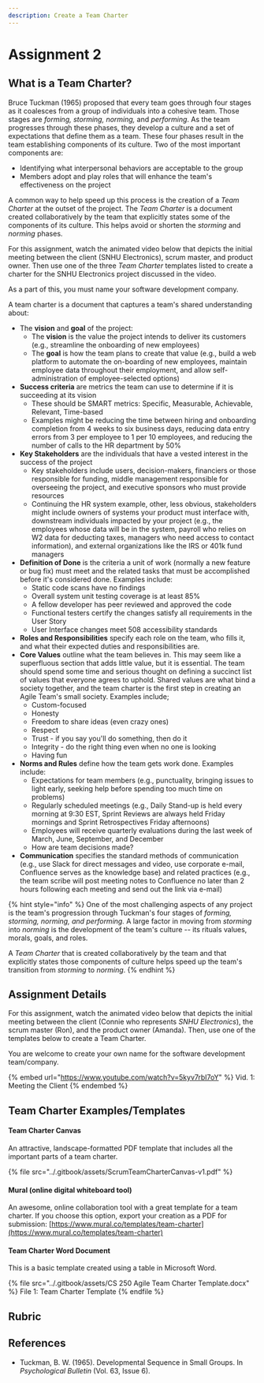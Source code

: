 ```yaml
---
description: Create a Team Charter
---
```


# Assignment 2

## What is a Team Charter?

Bruce Tuckman (1965) proposed that every team goes through four stages as it coalesces from a group of individuals into a cohesive team. Those stages are _forming, storming, norming,_ and _performing_. As the team progresses through these phases, they develop a culture and a set of expectations that define them as a team. These four phases result in the team establishing components of its culture. Two of the most important components are:

* Identifying what interpersonal behaviors are acceptable to the group
* Members adopt and play roles that will enhance the team's effectiveness on the project

A common way to help speed up this process is the creation of a _Team Charter_ at the outset of the project. The _Team Charter_ is a document created collaboratively by the team that explicitly states some of the components of its culture. This helps avoid or shorten the _storming_ and _norming_ phases.

For this assignment, watch the animated video below that depicts the initial meeting between the client (SNHU Electronics), scrum master, and product owner. Then use one of the three _Team Charter_ templates listed to create a charter for the SNHU Electronics project discussed in the video.

As a part of this, you must name your software development company.

A team charter is a document that captures a team's shared understanding about:

* The **vision** and **goal** of the project:
  * The **vision** is the value the project intends to deliver its customers (e.g., streamline the onboarding of new employees)
  * The **goal** is how the team plans to create that value (e.g., build a web platform to automate the on-boarding of new employees, maintain employee data throughout their employment, and allow self-administration of employee-selected options)
* **Success criteria** are metrics the team can use to determine if it is succeeding at its vision
  * These should be SMART metrics: Specific, Measurable, Achievable, Relevant, Time-based
  * Examples might be reducing the time between hiring and onboarding completion from 4 weeks to six business days, reducing data entry errors from 3 per employee to 1 per 10 employees, and reducing the number of calls to the HR department by 50%
* **Key Stakeholders** are the individuals that have a vested interest in the success of the project
  * Key stakeholders include users, decision-makers, financiers or those responsible for funding, middle management responsible for overseeing the project, and executive sponsors who must provide resources
  * Continuing the HR system example, other, less obvious, stakeholders might include owners of systems your product must interface with, downstream individuals impacted by your project (e.g., the employees whose data will be in the system, payroll who relies on W2 data for deducting taxes, managers who need access to contact information), and external organizations like the IRS or 401k fund managers
* **Definition of Done** is the criteria a unit of work (normally a new feature or bug fix) must meet and the related tasks that must be accomplished before it's considered done. Examples include:
  * Static code scans have no findings
  * Overall system unit testing coverage is at least 85%
  * A fellow developer has peer reviewed and approved the code
  * Functional testers certify the changes satisfy all requirements in the User Story
  * User Interface changes meet 508 accessibility standards
* **Roles and Responsibilities** specify each role on the team, who fills it, and what their expected duties and responsibilities are.
* **Core Values** outline what the team believes in. This may seem like a superfluous section that adds little value, but it is essential. The team should spend some time and serious thought on defining a succinct list of values that everyone agrees to uphold. Shared values are what bind a society together, and the team charter is the first step in creating an Agile Team's small society. Examples include;
  * Custom-focused
  * Honesty
  * Freedom to share ideas (even crazy ones)
  * Respect
  * Trust - if you say you'll do something, then do it
  * Integrity - do the right thing even when no one is looking
  * Having fun
* **Norms and Rules** define how the team gets work done. Examples include:
  * Expectations for team members (e.g., punctuality, bringing issues to light early, seeking help before spending too much time on problems)
  * Regularly scheduled meetings (e.g., Daily Stand-up is held every morning at 9:30 EST, Sprint Reviews are always held Friday mornings and Sprint Retrospectives Friday afternoons)
  * Employees will receive quarterly evaluations during the last week of March, June, September, and December
  * How are team decisions made?
* **Communication** specifies the standard methods of communication (e.g., use Slack for direct messages and video, use corporate e-mail, Confluence serves as the knowledge base) and related practices (e.g., the team scribe will post meeting notes to Confluence no later than 2 hours following each meeting and send out the link via e-mail)

{% hint style="info" %}
One of the most challenging aspects of any project is the team's progression through Tuckman's four stages of _forming, storming, norming, and performing._ A large factor in moving from _storming_ into _norming_ is the development of the team's culture -- its rituals values, morals, goals, and roles.

A _Team Charter_ that is created collaboratively by the team and that explicitly states those components of culture helps speed up the team's transition from _storming_ to _norming_.
{% endhint %}

## Assignment Details

For this assignment, watch the animated video below that depicts the initial meeting between the client (Connie who represents _SNHU Electronics_), the scrum master (Ron), and the product owner (Amanda). Then, use one of the templates below to create a Team Charter.

You are welcome to create your own name for the software development team/company.

{% embed url="https://www.youtube.com/watch?v=5kyv7rbI7oY" %}
Vid. 1: Meeting the Client
{% endembed %}

## Team Charter Examples/Templates

#### **Team Charter Canvas**

An attractive, landscape-formatted PDF template that includes all the important parts of a team charter.

{% file src="../.gitbook/assets/ScrumTeamCharterCanvas-v1.pdf" %}

#### **Mural** (online digital whiteboard tool)

An awesome, online collaboration tool with a great template for a team charter. If you choose this option, export your creation as a PDF for submission: [https://www.mural.co/templates/team-charter](https://www.mural.co/templates/team-charter)

#### Team Charter Word Document

This is a basic template created using a table in Microsoft Word.

{% file src="../.gitbook/assets/CS 250 Agile Team Charter Template.docx" %}
File 1: Team Charter Template
{% endfile %}

## Rubric

## References

* Tuckman, B. W. (1965). Developmental Sequence in Small Groups. In _Psychological Bulletin_ (Vol. 63, Issue 6).
